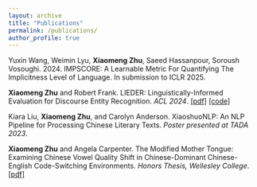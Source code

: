 ```yaml
---
layout: archive
title: "Publications"
permalink: /publications/
author_profile: true
---
```


Yuxin Wang, Weimin Lyu, **Xiaomeng Zhu**, Saeed Hassanpour, Soroush Vosoughi. 2024. IMPSCORE: A Learnable Metric For Quantifying The
Implicitness Level of Language. In submission to ICLR 2025.

**Xiaomeng Zhu** and Robert Frank. LIEDER: Linguistically-Informed Evaluation for Discourse Entity Recognition. *ACL 2024*. [[pdf]](https://arxiv.org/abs/2403.06301) [[code]](https://github.com/xiaomeng-zhu/LIEDER)

Kiara Liu, **Xiaomeng Zhu**, and Carolyn Anderson. XiaoshuoNLP: An NLP Pipeline for Processing Chinese Literary Texts. *Poster presented at TADA 2023*.

**Xiaomeng Zhu** and Angela Carpenter. The Modified Mother Tongue: Examining Chinese Vowel Quality Shift in Chinese-Dominant Chinese-English Code-Switching Environments. *Honors Thesis, Wellesley College*. [[pdf]](https://repository.wellesley.edu/object/ir2040)


